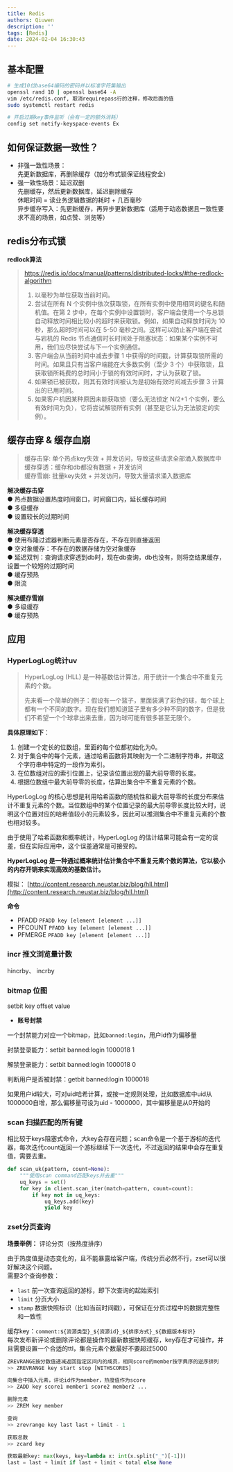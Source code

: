```yaml
---
title: Redis
authors: Qiuwen
description: ''
tags: [Redis]
date: 2024-02-04 16:30:43
---
```



## 基本配置
```bash
# 生成10位base64编码的密码并以标准字符集输出
openssl rand 10 | openssl base64 -A
vim /etc/redis.conf, 取消requirepass行的注释，修改后面的值
sudo systemctl restart redis

# 开启过期key事件监听（会有一定的额外消耗）
config set notify-keyspace-events Ex
```

## 如何保证数据一致性？
* 非强一致性场景：  
先更新数据库，再删除缓存（加分布式锁保证线程安全）
* 强一致性场景：延迟双删  
先删缓存，然后更新数据库，延迟删除缓存  
休眠时间 = 读业务逻辑数据的耗时 + 几百毫秒  
异步缓存写入：先更新缓存，再异步更新数据库（适用于动态数据且一致性要求不高的场景，如点赞、浏览等）  


## redis分布式锁
**redlock算法**  

>https://redis.io/docs/manual/patterns/distributed-locks/#the-redlock-algorithm
>1. 以毫秒为单位获取当前时间。
>2. 尝试在所有 N 个实例中依次获取锁，在所有实例中使用相同的键名和随机值。在第 2 步中，在每个实例中设置锁时，客户端会使用一个与总锁自动释放时间相比较小的超时来获取锁。例如，如果自动释放时间为 10 秒，那么超时时间可以在 5-50 毫秒之间。这样可以防止客户端在尝试与宕机的 Redis 节点通信时长时间处于阻塞状态：如果某个实例不可用，我们应尽快尝试与下一个实例通信。
>3. 客户端会从当前时间中减去步骤 1 中获得的时间戳，计算获取锁所需的时间。如果且只有当客户端能在大多数实例（至少 3 个）中获取锁，且获取锁所耗费的总时间小于锁的有效时间时，才认为获取了锁。
>4. 如果锁已被获取，则其有效时间被认为是初始有效时间减去步骤 3 计算出的已用时间。
>5. 如果客户机因某种原因未能获取锁（要么无法锁定 N/2+1 个实例，要么有效时间为负），它将尝试解锁所有实例（甚至是它认为无法锁定的实例）。


## 缓存击穿 & 缓存血崩

> 缓存击穿: 单个热点key失效 + 并发访问，导致这些请求全部涌入数据库中  
> 缓存穿透：缓存和db都没有数据 + 并发访问  
> 缓存雪崩: 批量key失效 + 并发访问，导致大量请求涌入数据库  

**解决缓存击穿**  
● 热点数据设置热度时间窗口，时间窗口内，延长缓存时间  
● 多级缓存  
● 设置较长的过期时间  

**解决缓存穿透**  
● 使用布隆过滤器判断元素是否存在，不存在则直接返回  
● 空对象缓存：不存在的数据存储为空对象缓存  
● 延迟双判：查询请求穿透到db时，现在db查询，db也没有，则将空结果缓存，设置一个较短的过期时间  
● 缓存预热  
● 限流  

**解决缓存雪崩**  
● 多级缓存  
● 缓存预热  


## 应用

### **HyperLogLog统计uv**

> HyperLogLog (HLL) 是一种基数估计算法，用于统计一个集合中不重复元素的个数。
> 
> 先来看一个简单的例子：假设有一个篮子，里面装满了彩色的球，每个球上都有一个不同的数字。现在我们想知道篮子里有多少种不同的数字，但是我们不希望一个个球拿出来去重，因为球可能有很多甚至无限个。

**具体原理如下**：

1.  创建一个定长的位数组，里面的每个位都初始化为0。
1.  对于集合中的每个元素，通过哈希函数将其映射为一个二进制字符串，并取这个字符串中特定的一段作为索引。
1.  在位数组对应的索引位置上，记录该位置出现的最大前导零的长度。
1.  根据位数组中最大前导零的长度，估算出集合中不重复元素的个数。

HyperLogLog 的核心思想是利用哈希函数的随机性和最大前导零的长度分布来估计不重复元素的个数。当位数组中的某个位置记录的最大前导零长度比较大时，说明这个位置对应的哈希值较小的元素较多，因此可以推测集合中不重复元素的个数也相对较多。

由于使用了哈希函数和概率统计，HyperLogLog 的估计结果可能会有一定的误差，但在实际应用中，这个误差通常是可接受的。

**HyperLogLog 是一种通过概率统计估计集合中不重复元素个数的算法，它以极小的内存开销来实现高效的基数估计。**

模拟： [http://content.research.neustar.biz/blog/hll.html](http://content.research.neustar.biz/blog/hll.html)



**命令**

-   PFADD `PFADD key [element [element ...]]`
-   PFCOUNT `PFADD key [element [element ...]]`
-   PFMERGE `PFADD key [element [element ...]]`

### incr 推文浏览量计数

hincrby、 incrby

### bitmap 位图

setbit key offset value

-  **账号封禁**  

一个封禁能力对应一个bitmap，比如`banned:login`，用户id作为偏移量

封禁登录能力：setbit banned:login 1000018 1

解禁登录能力：setbit banned:login 1000018 0

判断用户是否被封禁：getbit banned:login 1000018

如果用户id较大，可对uid哈希计算，或按一定规则处理，比如数据库中uid从1000000自增，那么偏移量可设为uid - 1000000，其中偏移量是从0开始的

### scan 扫描匹配的所有键

相比较于keys阻塞式命令，大key会存在问题；scan命令是一个基于游标的迭代器，每次迭代count返回一个游标继续下一次迭代，不过返回的结果中会存在重复值，需要去重。

```python
def scan_uk(pattern, count=None):
    """使用scan command匹配keys并去重"""
    uq_keys = set()
    for key in client.scan_iter(match=pattern, count=count):
        if key not in uq_keys:
            uq_keys.add(key)
            yield key
```

### zset分页查询

**场景举例：** 评论分页（按热度排序）

由于热度值是动态变化的，且不能暴露给客户端，传统分页必然不行，zset可以很好解决这个问题。  
需要3个查询参数：  
* `last` 前一次查询返回的游标，即下次查询的起始索引
* `limit` 分页大小
* `stamp`  数据快照标识（比如当前时间戳），可保证在分页过程中的数据完整性和一致性



缓存key：`comment:${资源类型}_${资源id}_${排序方式}_${数据版本标识}`  
每次发布新评论或删除评论都是操作的最新数据快照缓存，key存在才可操作，并且需要设置一个合适的ttl，集合元素个数最好不要超过5000

```python
ZREVRANGE按分数值递减返回指定区间内的成员，相同score的member按字典序的逆序排列
>> ZREVRANGE key start stop [WITHSCORES]

向集合中插入元素，评论id作为member，热度值作为score
>> ZADD key score1 member1 score2 member2 ...

删除元素
>> ZREM key member

查询
>> zrevrange key last last + limit - 1

获取总数
>> zcard key

获取最新key: max(keys, key=lambda x: int(x.split("_")[-1]))
last = last + limit if last + limit < total else None

```
